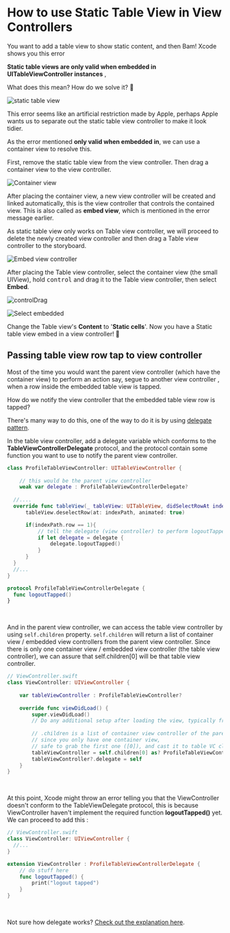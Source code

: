 # How to use Static Table View in View Controllers



You want to add a table view to show static content, and then Bam! Xcode shows you this error  

**Static table views are only valid when embedded in UITableViewController instances** , 

What does this mean? How do we solve it? 🤔



![static table view](https://iosimage.s3.amazonaws.com/2018/40-static-table-view/staticTableError.png)



This error seems like an artificial restriction made by Apple, perhaps Apple wants us to separate out the static table view controller to make it look tidier.



As the error mentioned **only valid when embedded in**, we can use a container view to resolve this.



First, remove the static table view from the view controller. Then drag a container view to the view controller.



![Container view](https://iosimage.s3.amazonaws.com/2018/40-static-table-view/containerView.png)



After placing the container view, a new view controller will be created and linked automatically, this is the view controller that controls the contained view. This is also called as **embed view**, which is mentioned in the error message earlier.



As static table view only works on Table view controller, we will proceed to delete the newly created view controller and then drag a Table view controller to the storyboard.

![Embed view controller](https://iosimage.s3.amazonaws.com/2018/40-static-table-view/embedViewController.png)



After placing the Table view controller, select the container view (the small UIView), hold <kbd>control</kbd> and drag it to the Table view controller, then select **Embed**.



![controlDrag](https://iosimage.s3.amazonaws.com/2018/40-static-table-view/controlDrag.png)



![Select embedded](https://iosimage.s3.amazonaws.com/2018/40-static-table-view/chooseEmbed.png)



Change the Table view's **Content** to '**Static cells**'. Now you have a Static table view embed in a view controller! 🙌



## Passing table view row tap to view controller

Most of the time you would want the parent view controller (which have the container view) to perform an action say, segue to another view controller , when a row inside the embedded table view is tapped.



How do we notify the view controller that the embedded table view row is tapped?



There's many way to do this, one of the way to do it is by using [delegate pattern](https://fluffy.es/eli-5-delegate/).



In the table view controller, add a delegate variable which conforms to the **TableViewControllerDelegate** protocol, and the protocol contain some function you want to use to notify the parent view controller.

```swift
class ProfileTableViewController: UITableViewController {
 
    // this would be the parent view controller
    weak var delegate : ProfileTableViewControllerDelegate?
  
  //....
  override func tableView(_ tableView: UITableView, didSelectRowAt indexPath: IndexPath) {
      tableView.deselectRow(at: indexPath, animated: true)

      if(indexPath.row == 1){
          // tell the delegate (view controller) to perform logoutTapped() function
          if let delegate = delegate {
              delegate.logoutTapped()
          }
      }
  }
  //...
}

protocol ProfileTableViewControllerDelegate {
  func logoutTapped()
}
```

<br>



And in the parent view controller, we can access the table view controller by using `self.children` property. `self.children` will return a list of container view / embedded view controllers from the parent view controller. Since there is only one container view / embedded view controller (the table view controller), we can assure that self.children[0] will be that table view controller. 



```swift
// ViewController.swift
class ViewController: UIViewController {
    
    var tableViewController : ProfileTableViewController?
    
    override func viewDidLoad() {
        super.viewDidLoad()
        // Do any additional setup after loading the view, typically from a nib.
        
        // .children is a list of container view controller of the parent view controller
        // since you only have one container view,
        // safe to grab the first one ([0]), and cast it to table VC class
        tableViewController = self.children[0] as? ProfileTableViewController
        tableViewController?.delegate = self
    }
}
```

<br>



At this point, Xcode might throw an error telling you that the ViewController doesn't conform to the TableViewDelegate protocol, this is because ViewController haven't implement the required function **logoutTapped()** yet. We can proceed to add this : 



```swift
// ViewController.swift
class ViewController: UIViewController {
  //...
}

extension ViewController : ProfileTableViewControllerDelegate {
    // do stuff here
    func logoutTapped() {
        print("logout tapped")
    }
}
```

<br>



Not sure how delegate works? [Check out the explanation here](https://fluffy.es/eli-5-delegate/).












